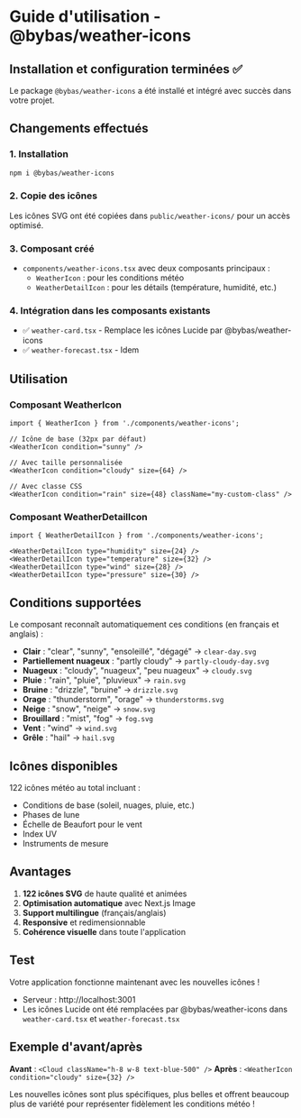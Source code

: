 # Guide d'utilisation - @bybas/weather-icons

## Installation et configuration terminées ✅

Le package `@bybas/weather-icons` a été installé et intégré avec succès dans votre projet.

## Changements effectués

### 1. Installation
```bash
npm i @bybas/weather-icons
```

### 2. Copie des icônes 
Les icônes SVG ont été copiées dans `public/weather-icons/` pour un accès optimisé.

### 3. Composant créé
- `components/weather-icons.tsx` avec deux composants principaux :
  - `WeatherIcon` : pour les conditions météo
  - `WeatherDetailIcon` : pour les détails (température, humidité, etc.)

### 4. Intégration dans les composants existants
- ✅ `weather-card.tsx` - Remplace les icônes Lucide par @bybas/weather-icons
- ✅ `weather-forecast.tsx` - Idem

## Utilisation

### Composant WeatherIcon
```tsx
import { WeatherIcon } from './components/weather-icons';

// Icône de base (32px par défaut)
<WeatherIcon condition="sunny" />

// Avec taille personnalisée
<WeatherIcon condition="cloudy" size={64} />

// Avec classe CSS
<WeatherIcon condition="rain" size={48} className="my-custom-class" />
```

### Composant WeatherDetailIcon
```tsx
import { WeatherDetailIcon } from './components/weather-icons';

<WeatherDetailIcon type="humidity" size={24} />
<WeatherDetailIcon type="temperature" size={32} />
<WeatherDetailIcon type="wind" size={28} />
<WeatherDetailIcon type="pressure" size={30} />
```

## Conditions supportées

Le composant reconnaît automatiquement ces conditions (en français et anglais) :

- **Clair** : "clear", "sunny", "ensoleillé", "dégagé" → `clear-day.svg`
- **Partiellement nuageux** : "partly cloudy" → `partly-cloudy-day.svg`
- **Nuageux** : "cloudy", "nuageux", "peu nuageux" → `cloudy.svg`
- **Pluie** : "rain", "pluie", "pluvieux" → `rain.svg`
- **Bruine** : "drizzle", "bruine" → `drizzle.svg`
- **Orage** : "thunderstorm", "orage" → `thunderstorms.svg`
- **Neige** : "snow", "neige" → `snow.svg`
- **Brouillard** : "mist", "fog" → `fog.svg`
- **Vent** : "wind" → `wind.svg`
- **Grêle** : "hail" → `hail.svg`

## Icônes disponibles

122 icônes météo au total incluant :
- Conditions de base (soleil, nuages, pluie, etc.)
- Phases de lune
- Échelle de Beaufort pour le vent
- Index UV
- Instruments de mesure

## Avantages

1. **122 icônes SVG** de haute qualité et animées
2. **Optimisation automatique** avec Next.js Image
3. **Support multilingue** (français/anglais)
4. **Responsive** et redimensionnable
5. **Cohérence visuelle** dans toute l'application

## Test

Votre application fonctionne maintenant avec les nouvelles icônes ! 
- Serveur : http://localhost:3001
- Les icônes Lucide ont été remplacées par @bybas/weather-icons dans `weather-card.tsx` et `weather-forecast.tsx`

## Exemple d'avant/après

**Avant** : `<Cloud className="h-8 w-8 text-blue-500" />`
**Après** : `<WeatherIcon condition="cloudy" size={32} />`

Les nouvelles icônes sont plus spécifiques, plus belles et offrent beaucoup plus de variété pour représenter fidèlement les conditions météo !